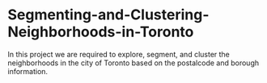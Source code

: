 # Segmenting-and-Clustering-Neighborhoods-in-Toronto
In this project we are required to explore, segment, and cluster the neighborhoods in the city of Toronto based on the postalcode and borough information.
